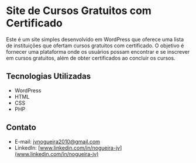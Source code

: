 # Site de Cursos Gratuitos com Certificado

Este é um site simples desenvolvido em WordPress que oferece uma lista de instituições que ofertam cursos gratuitos com certificado. O objetivo é fornecer uma plataforma onde os usuários possam encontrar e se inscrever em cursos gratuitos, além de obter certificados ao concluir os cursos.

## Tecnologias Utilizadas

- WordPress
- HTML
- CSS
- PHP

## Contato

- E-mail: [jvnogueira2010@gmail.com](mailto:jvnogueira2010@gmail.com)
- LinkedIn: [www.linkedin.com/in/nogueira-jv](www.linkedin.com/in/nogueira-jv)

